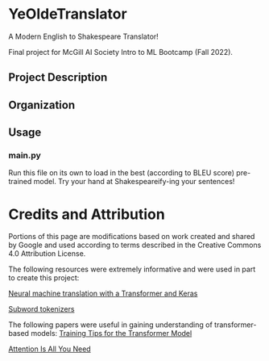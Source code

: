 # YeOldeTranslator

A Modern English to Shakespeare Translator!

Final project for McGill AI Society Intro to ML Bootcamp (Fall 2022).

## Project Description

## Organization

## Usage

### main.py

Run this file on its own to load in the best (according to BLEU score) pre-trained model. Try your hand at Shakespeareify-ing your sentences!



# Credits and Attribution

Portions of this page are modifications based on work created and shared by Google and used according to terms described in the Creative Commons 4.0 Attribution License.

The following resources were extremely informative and were used in part to create this project:

[Neural machine translation with a Transformer and Keras](https://www.tensorflow.org/text/tutorials/transformer)

[Subword tokenizers](https://www.tensorflow.org/text/guide/subwords_tokenizer)

The following papers were useful in gaining understanding of transformer-based models:
[Training Tips for the Transformer Model](https://ufal.mff.cuni.cz/pbml/110/art-popel-bojar.pdf)

[Attention Is All You Need](https://arxiv.org/abs/1706.03762)
